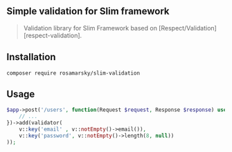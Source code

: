 ## Simple validation for Slim framework

> Validation library for Slim Framework based on [Respect/Validation] [respect-validation].

## Installation 
    composer require rosamarsky/slim-validation
    
## Usage

```php
$app->post('/users', function(Request $request, Response $response) use ($container) {
    // ...
})->add(validator(
    v::key('email' , v::notEmpty()->email()),
    v::key('password', v::notEmpty()->length(8, null))
));
```
